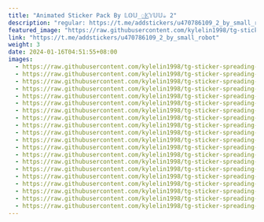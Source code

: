 ```yaml
---
title: "Animated Sticker Pack By 𝕃𝕆𝕌_꯭𝕂𝕐𝕌𝕌☕︎ 2"
description: "regular: https://t.me/addstickers/u470786109_2_by_small_robot"
featured_image: "https://raw.githubusercontent.com/kylelin1998/tg-sticker-spreading-worldwide-images/main/img/1de60752-85ad-4b11-bf8c-9bb4c40af725.jpg"
link: "https://t.me/addstickers/u470786109_2_by_small_robot"
weight: 3
date: 2024-01-16T04:51:55+08:00
images:
  - https://raw.githubusercontent.com/kylelin1998/tg-sticker-spreading-worldwide-images/main/img/1de60752-85ad-4b11-bf8c-9bb4c40af725.jpg
  - https://raw.githubusercontent.com/kylelin1998/tg-sticker-spreading-worldwide-images/main/img/eaff9982-26d8-462c-8415-ec17c66aeed0.jpg
  - https://raw.githubusercontent.com/kylelin1998/tg-sticker-spreading-worldwide-images/main/img/bbd11fd5-d21a-4bb9-a5c3-85d705fb109d.jpg
  - https://raw.githubusercontent.com/kylelin1998/tg-sticker-spreading-worldwide-images/main/img/1f70b164-b2ab-41ad-9275-8f6f0f632559.jpg
  - https://raw.githubusercontent.com/kylelin1998/tg-sticker-spreading-worldwide-images/main/img/73c3d6a9-fff2-4a8a-9ac8-1ae78e865248.jpg
  - https://raw.githubusercontent.com/kylelin1998/tg-sticker-spreading-worldwide-images/main/img/02296006-f661-4ab6-87a0-440c986ad88b.jpg
  - https://raw.githubusercontent.com/kylelin1998/tg-sticker-spreading-worldwide-images/main/img/b5d879ab-360f-4c79-b583-3f05e5eeb186.jpg
  - https://raw.githubusercontent.com/kylelin1998/tg-sticker-spreading-worldwide-images/main/img/87ade0e7-b9f2-4b31-a8d0-38a4db46b1d3.jpg
  - https://raw.githubusercontent.com/kylelin1998/tg-sticker-spreading-worldwide-images/main/img/dc7c7a4c-42d9-4c0c-9cc2-5cf6fd6c70fb.jpg
  - https://raw.githubusercontent.com/kylelin1998/tg-sticker-spreading-worldwide-images/main/img/070b6c7b-1c3f-4c70-b51e-ebfd9c6abced.jpg
  - https://raw.githubusercontent.com/kylelin1998/tg-sticker-spreading-worldwide-images/main/img/43f3fde2-bc53-4f82-9336-bcad006bee0f.jpg
  - https://raw.githubusercontent.com/kylelin1998/tg-sticker-spreading-worldwide-images/main/img/809ce50b-9a26-4084-904d-33c997851bc9.jpg
  - https://raw.githubusercontent.com/kylelin1998/tg-sticker-spreading-worldwide-images/main/img/7fc9861a-7ec2-4a7d-9da4-c81194d453db.jpg
  - https://raw.githubusercontent.com/kylelin1998/tg-sticker-spreading-worldwide-images/main/img/8fdf8478-a305-45cb-9236-6b18d3181ede.jpg
  - https://raw.githubusercontent.com/kylelin1998/tg-sticker-spreading-worldwide-images/main/img/63511c53-f8e6-419f-99d4-94ce343bfc6d.jpg
  - https://raw.githubusercontent.com/kylelin1998/tg-sticker-spreading-worldwide-images/main/img/55cf278e-f928-40bb-a0d7-77f1a9f735f7.jpg
  - https://raw.githubusercontent.com/kylelin1998/tg-sticker-spreading-worldwide-images/main/img/0eecb840-4fac-4b5d-b366-2a03c6785b84.jpg
  - https://raw.githubusercontent.com/kylelin1998/tg-sticker-spreading-worldwide-images/main/img/fb635811-7ce1-41b3-b916-bf9d9eab183d.jpg
  - https://raw.githubusercontent.com/kylelin1998/tg-sticker-spreading-worldwide-images/main/img/81e26f11-68cd-4f67-a344-3dc6f0628074.jpg
  - https://raw.githubusercontent.com/kylelin1998/tg-sticker-spreading-worldwide-images/main/img/79799e76-3cd6-4326-a18a-d23c37a67389.jpg
---
```

